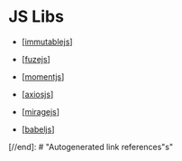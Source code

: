 # JS Libs

- [[immutablejs]]
- [[fuzejs]]
- [[momentjs]]
- [[axiosjs]]
- [[miragejs]]

- [[babeljs]]

[//begin]: # "Autogenerated link references for markdown compatibility"
[immutablejs]: immutablejs/immutablejs "Immutable JS"
[fuzejs]: fuzejs "Fuze JS"
[momentjs]: momentjs "Moment JS"
[axiosjs]: axiosjs "Axios"
[miragejs]: miragejs "Mirage JS"
[babeljs]: babeljs/babeljs "Babel JS"
[//end]: # "Autogenerated link references"s"
